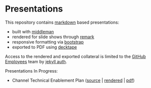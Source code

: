 # Presentations
This repository contains [markdown](https://guides.github.com/features/mastering-markdown/) based presentations:
 - built with [middleman](https://middlemanapp.com/)
 - rendered for slide shows through [remark](http://remarkjs.com/)
 - responsive formatting via [bootstrap](http://v4-alpha.getbootstrap.com/)  
 - exported to PDF using [decktape](https://github.com/astefanutti/decktape)  

Access to the rendered and exported collateral is limited to the [GitHub Employees](https://github.com/orgs/githubpartners/teams/github-employees) team by [jekyll auth](https://github.com/benbalter/jekyll-auth).

Presentations In Progress:
- Channel Technical Enablement Plan ([source](https://github.com/githubpartners/presentations/blob/master/resources/source/technical/start.html.erb) | [rendered](https://gh-remark.herokuapp.com/technical/start.html) | [pdf](https://gh-remark.herokuapp.com/exports/technical-enablement-plan.pdf))
